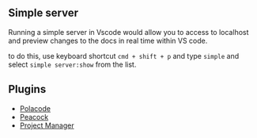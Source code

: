 ## Simple server

Running a simple server in Vscode would allow you to access to localhost and preview changes to the docs in real time within VS code.

to do this, use keyboard shortcut `cmd + shift + p` and type `simple` and select `simple server:show` from the list.

## Plugins

- [Polacode](https://marketplace.visualstudio.com/items?itemName=pnp.polacode)
- [Peacock](https://marketplace.visualstudio.com/items?itemName=johnpapa.vscode-peacock)
- [Project Manager](https://marketplace.visualstudio.com/items?itemName=alefragnani.project-manager)
